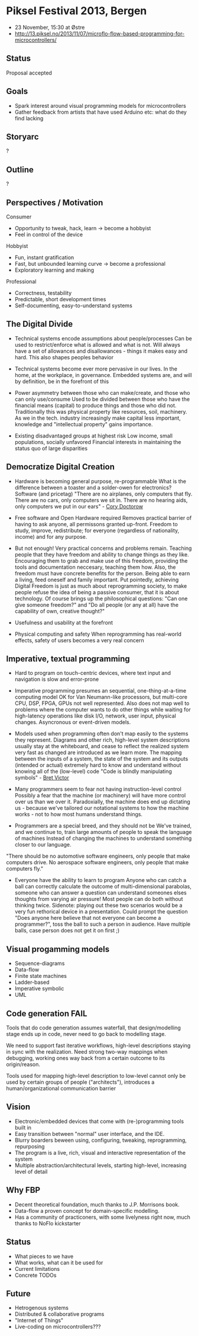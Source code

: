 Piksel Festival 2013, Bergen
==============================
* 23 November, 15:30 at Østre
* http://13.piksel.no/2013/11/07/microflo-flow-based-programming-for-microcontrollers/

Status
------
Proposal accepted

Goals
----------------
* Spark interest around visual programming models for microcontrollers
* Gather feedback from artists that have used Arduino etc: what do they find lacking

Storyarc
-----------
?

Outline
--------
?

Perspectives / Motivation
--------------------------
Consumer
* Opportunity to tweak, hack, learn -> become a hobbyist
* Feel in control of the device


Hobbyist
* Fun, instant gratification
* Fast, but unbounded learning curve -> become a professional
* Exploratory learning and making


Professional
* Correctness, testability
* Predictable, short development times
* Self-documenting, easy-to-understand systems


The Digital Divide
--------------------
* Technical systems encode assumptions about people/processes
Can be used to restrict/enforce what is allowed and what is not.
Will always have a set of allowances and disallowances -
things it makes easy and hard. This also shapes peoples behavior

* Technical systems become ever more pervasive in our lives.
In the home, at the workplace, in governance.
Embedded systems are, and will by definition, be in the forefront of this

* Power asymmetry between those who can make/create, and those who can only use/consume
Used to be divided between those who have the financial means (capital)
to produce things and those who did not.
Traditionally this was physical property like resources, soil, machinery.
As we in the tech. industry increasingly make capital less important,
knowledge and "intellectual property" gains importance.

* Existing disadvantaged groups at highest risk
Low income, small populations, socially unfavored
Financial interests in maintaining the status quo of large disparities


Democratize Digital Creation
---------------------------
* Hardware is becoming general purpose, re-programmable
What is the difference between a toaster and a solder-owen for electronics? Software (and pricetag)
"There are no airplanes, only computers that fly. There are no cars, only computers we sit in.
There are no hearing aids, only computers we put in our ears" - [Cory Doctorow](http://boingboing.net/2012/01/10/lockdown.html)

* Free software and Open Hardware required
Removes practical barrier of having to ask anyone, all permissons granted up-front.
Freedom to study, improve, redistribute;
for everyone (regardless of nationality, income) and for any purpose.

* But not enough!
Very practical concerns and problems remain.
Teaching people that they have freedom and ability to change things as they like.
Encouraging them to grab and make use of this freedom, providing the tools
and documentation neccesary, teaching them how. Also, the freedom must have concrete
benefits for the person. Being able to earn a living, feed oneself and family important.
Put pointedly, achieving Digital Freedom is just as much about reprogramming society,
to make people refuse the idea of being a passive consumer, that it is about technology.
Of course brings up the philosophical questions: "Can one give someone freedom?" and
"Do all people (or any at all) have the capability of own, creative thought?"

* Usefulness and usability at the forefront

* Physical computing and safety
When reprogramming has real-world effects, safety of users becomes a very real concern


Imperative, textual programming
----------------------

* Hard to program on touch-centric devices, where text input and navigation is slow and error-prone

* Imperative programming presumes an sequential, one-thing-at-a-time computing model
OK for Van Neumann-like processors,
but multi-core CPU, DSP, FPGA, GPUs not well represented.
Also does not map well to problems where the computer wants to do other things
while waiting for high-latency operations like disk I/O, network, user input, physical changes.
Asyncronous or event-driven models.

* Models used when programming often don't map easily to the systems they represent.
Diagrams and other rich, high-level system descriptions usually stay at the whiteboard,
and cease to reflect the realized system very fast as changed are introduced as we learn more.
The mapping between the inputs of a system, the state of the system and its outputs (intended or actual)
extremely hard to know and understand without knowing all of the (low-level) code
"Code is blindly manipulating symbols" - [Bret Victor](http://vimeo.com/66085662)

* Many programmers seem to fear not having instruction-level control
Possibly a fear that the machine (or machinery) will have more control over us than we over it.
Paradoxially, the machine does end up dictating us - because we've tailored our notational systems 
to how the machine works - not to how most humans understand things.

* Programmers are a special breed, and they should not be
We've trained, and we continue to, train large amounts of people to speak the language of machines
Instead of changing the machines to understand something closer to our language.

"There should be no automotive software engineers, only people that make computers drive.
No aerospace software engineers, only people that make computers fly."

* Everyone have the ability to learn to program
Anyone who can catch a ball can correctly calculate the outcome of multi-dimensional parabolas,
someone who can answer a question can understand someones elses thoughts from varying air pressure!
Most people can do both without thinking twice.
Sidenote: playing out these two scenarios would be a very fun rethorical device in a presentation.
Could prompt the question "Does anyone here believe that not everyone can become a programmer?",
toss the ball to such a person in audience. Have multiple balls, case person does not get it on first ;)


Visual progamming models
------------------------
* Sequence-diagrams
* Data-flow
* Finite state machines
* Ladder-based
* Imperative symbolic
* UML


Code generation FAIL
------------------------
Tools that do code generation assumes waterfall,
that design/modelling stage ends up in code,
never need to go back to modelling stage.

We need to support fast iterative workflows,
high-level descriptions staying in sync with the realization.
Need strong two-way mappings when debugging,
working ones way back from a certain outcome to its origin/reason.

Tools used for mapping high-level description to low-level
cannot only be used by certain groups of people ("architects"),
introduces a human/organizational communication barrier

Vision
-------
* Electronic/embedded devices that come with (re-)programming tools built in
* Easy transition between "normal" user interface, and the IDE.
* Blurry boarders beween using, configuring, tweaking, reprogramming, repurposing
* The program is a live, rich, visual and interactive representation of the system
* Multiple abstraction/architectural levels, starting high-level, increasing level of detail

Why FBP
---------
* Decent theoretical foundation, much thanks to J.P. Morrisons book.
* Data-flow a proven concept for domain-specific modelling.
* Has a community of practiconers, with some livelyness right now, much thanks to NoFlo kickstarter

Status
-------
* What pieces to we have
* What works, what can it be used for
* Current limitations
* Concrete TODOs

Future
-----------
* Hetrogenous systems
* Distributed & collaborative programs
* "Internet of Things"
* Live-coding on microcontrollers???


